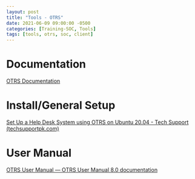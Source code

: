 ```yaml
---
layout: post
title: "Tools - OTRS"
date: 2021-06-09 09:00:00 -0500
categories: [Training-SOC, Tools]
tags: [tools, otrs, soc, client]
---
```

# Documentation
[OTRS Documentation](https://doc.otrs.com/doc/)

# Install/General Setup
[Set Up a Help Desk System using OTRS on Ubuntu 20.04 - Tech Support (techsupportpk.com)](https://www.techsupportpk.com/2019/12/how-to-implement-help-desk-system-using-otrs-ubuntu-1910.html)

# User Manual
[OTRS User Manual — OTRS User Manual 8.0 documentation](https://doc.otrs.com/doc/manual/user/8.0/en/content/index.html)
